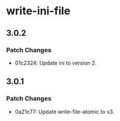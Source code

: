 # write-ini-file

## 3.0.2

### Patch Changes

- 01c2324: Update ini to version 2.

## 3.0.1

### Patch Changes

- 0a21c77: Update write-file-atomic to v3.
